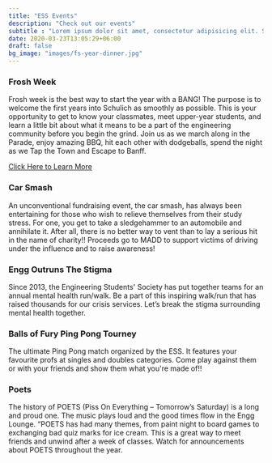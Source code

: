 ```yaml
---
title: "ESS Events"
description: "Check out our events"
subtitle : "Lorem ipsum dolor sit amet, consectetur adipisicing elit. Sequi, repudiandae."
date: 2020-03-23T13:05:29+06:00
draft: false
bg_image: "images/fs-year-dinner.jpg"
---
```


### Frosh Week
Frosh week is the best way to start the year with a BANG! The purpose is to welcome the first years into Schulich as smoothly as possible. This is your opportunity to get to know your classmates, meet upper-year students, and learn a little bit about what it means to be a part of the engineering community before you begin the grind. Join us as we march along in the Parade, enjoy amazing BBQ, hit each other with dodgeballs, spend the night as we Tap the Town and Escape to Banff.

[Click Here to Learn More](https://froshweek2020.com)

### Car Smash
An unconventional fundraising event, the car smash, has always been entertaining for those who wish to relieve themselves from their study stress. For one, you get to take a sledgehammer to an automobile and annihilate it. After all, there is no better way to vent than to lay a serious hit in the name of charity!! Proceeds go to MADD to support victims of driving under the influence and to raise awareness!

### Engg Outruns The Stigma
Since 2013, the Engineering Students' Society has put together teams for an annual mental health run/walk. Be a part of this inspiring walk/run that has raised thousands for our crisis services. Let’s break the stigma surrounding mental health together.

### Balls of Fury Ping Pong Tourney
The ultimate Ping Pong match organized by the ESS. It features your favourite profs at singles and doubles categories. Come play against them or with your friends and show them what you're made of!!

### Poets
The history of POETS (Piss On Everything – Tomorrow’s Saturday) is a long and proud one. The music plays loud and the good times flow in the Engg Lounge. “POETS has had many themes, from paint night to board games to exchanging bad quiz marks for ice cream. This is a great way to meet friends and unwind after a week of classes. Watch for announcements about POETS throughout the year.